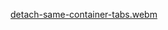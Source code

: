 [detach-same-container-tabs.webm](https://github.com/user-attachments/assets/32f3a763-028c-4561-bd9c-f9ea6c2cfa38)
